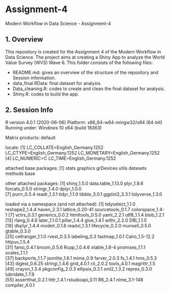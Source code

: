 # Assignment-4

Modern Workflow in Data Science - Assignment-4

## 1. Overview

This repository is created for the Assignment 4 of the Modern Workflow in Data Science. The project aims at creating a Shiny App to analyze the World Value Survey (WVS) Wave 6. This folder consists of the following files:

- README.md: gives an overview of the structure of the repository and Session information.
- data_final.RData: final dataset for analysis.
- Data_cleaning.R: codes to create and clean the final dataset for analysis.
- Shiny.R: codes to build the app.

## 2. Session Info

R version 4.0.1 (2020-06-06)
Platform: x86_64-w64-mingw32/x64 (64-bit)
Running under: Windows 10 x64 (build 18363)

Matrix products: default

locale:
[1] LC_COLLATE=English_Germany.1252  LC_CTYPE=English_Germany.1252    LC_MONETARY=English_Germany.1252
[4] LC_NUMERIC=C                     LC_TIME=English_Germany.1252    

attached base packages:
[1] stats     graphics  grDevices utils     datasets  methods   base     

other attached packages:
 [1] shiny_1.5.0       data.table_1.13.0 plyr_1.8.6        forcats_0.5.0     stringr_1.4.0     dplyr_1.0.0      
 [7] purrr_0.3.4       readr_1.3.1       tidyr_1.1.0       tibble_3.0.1      ggplot2_3.3.1     tidyverse_1.3.0  

loaded via a namespace (and not attached):
 [1] tidyselect_1.1.0  reshape2_1.4.4    haven_2.3.1       lattice_0.20-41   sourcetools_0.1.7 colorspace_1.4-1 
 [7] vctrs_0.3.1       generics_0.0.2    htmltools_0.5.0   yaml_2.2.1        utf8_1.1.4        blob_1.2.1       
[13] rlang_0.4.6       later_1.1.0.1     pillar_1.4.4      glue_1.4.1        withr_2.2.0       DBI_1.1.0        
[19] dbplyr_1.4.4      modelr_0.1.8      readxl_1.3.1      lifecycle_0.2.0   munsell_0.5.0     gtable_0.3.0     
[25] cellranger_1.1.0  rvest_0.3.5       labeling_0.3      fastmap_1.0.1     Cairo_1.5-12.2    httpuv_1.5.4     
[31] fansi_0.4.1       broom_0.5.6       Rcpp_1.0.4.6      xtable_1.8-4      promises_1.1.1    scales_1.1.1     
[37] backports_1.1.7   jsonlite_1.6.1    mime_0.9          farver_2.0.3      fs_1.4.1          hms_0.5.3        
[43] digest_0.6.25     stringi_1.4.6     grid_4.0.1        cli_2.0.2         tools_4.0.1       magrittr_1.5     
[49] crayon_1.3.4      pkgconfig_2.0.3   ellipsis_0.3.1    xml2_1.3.2        reprex_0.3.0      lubridate_1.7.9  
[55] assertthat_0.2.1  httr_1.4.1        rstudioapi_0.11   R6_2.4.1          nlme_3.1-148      compiler_4.0.1   

